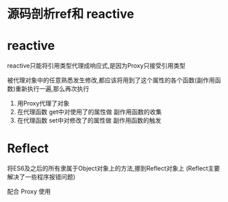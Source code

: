 # 源码剖析ref和 reactive

# reactive
reactive只能将引用类型代理成响应式,是因为Proxy只接受引用类型

被代理对象中的任意熟悉发生修改,都应该将用到了这个属性的各个函数(副作用函数)重新执行一遍,那么再次执行

1. 用Proxy代理了对象
2. 在代理函数 get中对使用了的属性做 副作用函数的收集
3. 在代理函数 set中对修改了的属性做 副作用函数的触发

# Reflect
将ES6及之后的所有隶属于Object对象上的方法,挪到Reflect对象上 (Reflect主要解决了一些程序报错问题)

配合 Proxy 使用